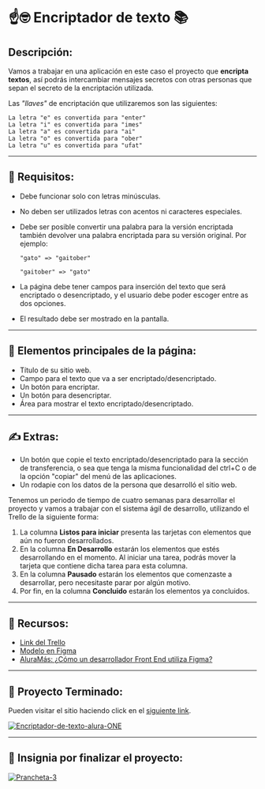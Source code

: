 # ☝🤓 Encriptador de texto 📚

## Descripción:
Vamos a trabajar en una aplicación en este caso el proyecto que **encripta textos**, así podrás intercambiar mensajes secretos con otras personas que sepan el secreto de la encriptación utilizada.

Las _"llaves"_ de encriptación que utilizaremos son las siguientes:

```
La letra "e" es convertida para "enter"
La letra "i" es convertida para "imes"
La letra "a" es convertida para "ai"
La letra "o" es convertida para "ober"
La letra "u" es convertida para "ufat"
```

---

## 🔎 Requisitos:
- Debe funcionar solo con letras minúsculas.
- No deben ser utilizados letras con acentos ni caracteres especiales.
- Debe ser posible convertir una palabra para la versión encriptada también devolver una palabra encriptada para su versión original. Por ejemplo:

  `"gato" => "gaitober"`

  `"gaitober" => "gato"`

- La página debe tener campos para
inserción del texto que será encriptado o desencriptado, y el usuario debe poder escoger entre as dos opciones.
- El resultado debe ser mostrado en la pantalla.

---

## 🔑 Elementos principales de la página:
- Título de su sitio web.
- Campo para el texto que va a ser encriptado/desencriptado.
- Un botón para encriptar.
- Un botón para desencriptar.
- Área para mostrar el texto encriptado/desencriptado.

---

## ✍ Extras:
- Un botón que copie el texto encriptado/desencriptado para la sección de transferencia, o sea que tenga la misma funcionalidad del ctrl+C o de la opción "copiar" del menú de las aplicaciones.
- Un rodapie con los datos de la persona que desarrolló el sitio web.

Tenemos un periodo de tiempo de cuatro semanas para desarrollar el proyecto y vamos a trabajar con el sistema ágil de desarrollo, utilizando el Trello de la siguiente forma:

1. La columna **Listos para iniciar** presenta las tarjetas con elementos que aún no fueron desarrollados.
1. En la columna **En Desarrollo** estarán los elementos que estés desarrollando en el momento. Al iniciar una tarea, podrás mover la tarjeta que contiene dicha tarea para esta columna.
1. En la columna **Pausado** estarán los elementos que comenzaste a desarrollar, pero necesitaste parar por algún motivo.
1. Por fin, en la columna **Concluido** estarán los elementos ya concluidos.

---

##  🔑 Recursos:
- [Link del Trello](https://trello.com/b/WTdfcewC/encriptador-de-texto-alura-challenges-one)
- [Modelo en Figma](https://www.figma.com/file/trP3p5nEh7XUyB3n2bomjP/Alura-Challenge---Desaf%C3%ADo-1---L%C3%B3gica?node-id=0%3A1)
- [AluraMás: ¿Cómo un desarrollador Front End utiliza Figma?](https://www.youtube.com/watch?v=UuAX5azcvDQ)

---

## 🎉 Proyecto Terminado:
Pueden visitar el sitio haciendo click en el [siguiente link](https://mayork2.github.io/Challange-encriptador-de-texto/).

<a href="https://ibb.co/dcZZtHB"><img src="https://i.ibb.co/z5ddFts/Encriptador-de-texto-alura-ONE.jpg" alt="Encriptador-de-texto-alura-ONE" border="0"></a>

---

## 🥇 Insignia por finalizar el proyecto:
<a href="https://imgbb.com/"><img src="https://i.ibb.co/rm2PFKT/Prancheta-3.png" alt="Prancheta-3" border="0"></a>
